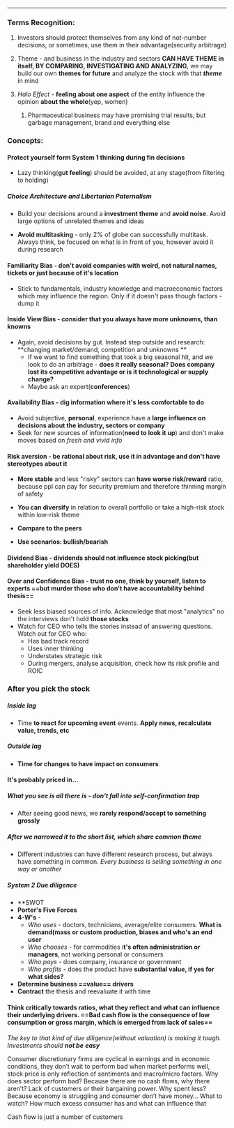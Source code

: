 ***
### Terms Recognition:
1. Investors should protect themselves from any kind of not-number decisions, or sometimes, use them in their advantage(security arbitrage)

2. Theme -  and business in the industry and sectors **CAN HAVE THEME in itself, BY COMPARING, INVESTIGATING AND ANALYZING**, we may build our own **themes for future** and analyze the stock with that ***theme*** in mind

3. *Halo Effect* - **feeling about one aspect** of the entity influence the opinion **about the whole**(yep, women)
	1. Pharmaceutical business may have promising trial results, but garbage management, brand and everything else

### Concepts:

#### Protect yourself form System 1 thinking during fin decisions
- Lazy thinking(**gut feeling**) should be avoided, at any stage(from filtering to holding) 

##### Choice Architecture and Libertarian Paternalism 
- Build your decisions around a **investment theme** and **avoid noise**. Avoid large options of unrelated themes and ideas  

- **Avoid multitasking** - only 2% of globe can successfully multitask. Always think, be focused on what is in front of you, however avoid it during research   

#### Familiarity Bias - don't avoid companies with weird, not natural names, tickets or just because of it's location
- Stick to fundamentals, industry knowledge and macroeconomic factors which may influence the region. Only if it doesn't pass though factors - dump it 

#### Inside View Bias - consider that you always have more unknowns, than knowns
- Again, avoid decisions by gut. Instead step outside and research: **changing market/demand, competition and unknowns **
	- If we want to find something that took a big seasonal hit, and we look to do an arbitrage - **does it really seasonal? Does company lost its competitive advantage or is it technological or supply change?**
	- Maybe ask an expert(**conferences**)

#### Availability Bias - dig information where it's less comfortable to do
- Avoid subjective, **personal**, experience have a **large influence on decisions about the industry, sectors or company** 
- Seek for new sources of information(**need to look it up**) and don't make moves based on *fresh and vivid info*

#### Risk aversion - be rational about risk, use it in advantage and don't have stereotypes about it
- **More stable** and less "risky" sectors can **have worse risk/reward** ratio, because ppl can pay for security premium and therefore thinning margin of safety

- **You can diversify** in relation to overall portfolio or take a high-risk stock within low-risk theme

- **Compare to the peers**

- **Use scenarios: bullish/bearish**  

#### Dividend Bias - dividends should not influence stock picking(but shareholder yield DOES)


#### Over and Confidence Bias - trust no one, think by yourself, listen to experts ==but murder those who don't have accountability behind thesis== 
- Seek less biased sources of info. Acknowledge that most "analytics" no the interviews don't hold **those stocks**
- Watch for CEO who tells the stories instead of answering questions. Watch out for CEO who:
	- Has bad track record 
	- Uses inner thinking 
	- Understates strategic risk
	- During mergers, analyse acquisition, check how its risk profile and ROIC  

### After you pick the stock 

##### Inside lag
- Time **to react for upcoming event** events. **Apply news, recalculate value, trends, etc**
##### Outside lag
- **Time for changes to have impact on consumers**

#### It's probably priced in...

##### What you see is all there is - don't fall into self-confirmation trap
- After seeing good news, we **rarely respond/accept to something grossly** 

##### After we narrowed it to the short list, which share common theme 
- Different industries can have different research process, but always have something in common. *Every business is selling something in one way or another*

##### System 2 Due diligence 
- **SWOT
- **Porter's Five Forces**
- **4-W's** -
	- *Who uses* - doctors, technicians, average/elite consumers. **What is demand(mass or custom production, biases and who's an end user**
	- *Who chooses* - for commodities i**t's often administration or managers**, not working personal or consumers  
	- *Who pays* - does company, insurance or government
	- *Who profits* - does the product have **substantial value, if yes for what sides?**
- **Determine business ==value== drivers**
- **Contract** the thesis and reevaluate it with time   

#### Think critically towards ratios, what they reflect and what can influence their underlying drivers. ==Bad cash flow is the consequence of low consumption or gross margin, which is emerged from lack of sales==   

*The key to that kind of due diligence(without valuation) is making it tough. Investments should **not be** **easy***


Consumer discretionary firms are cyclical in earnings and in economic conditions, they don’t wait to perform bad when market performs well, stock price is only reflection of sentiments and macro/micro factors. Why does sector perform bad? Because there are no cash flows, why there aren’t? Lack of customers or their bargaining power. Why spent less? Because economy is struggling and consumer don’t have money… 
What to watch? How much excess consumer has and what can influence that 

Cash flow is just a number of customers 

